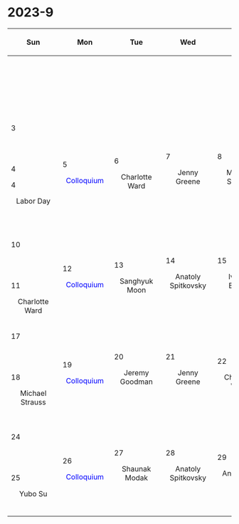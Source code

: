 # 2023-9

|<div style='max-width:100px;width:100px'><p>Sun</p></div>|<div style='max-width:100px;width:100px'><p>Mon</p></div>|<div style='max-width:100px;width:100px'><p>Tue</p></div>|<div style='max-width:100px;width:100px'><p>Wed</p></div>|<div style='max-width:100px;width:100px'><p>Thu</p></div>|<div style='max-width:100px;width:100px'><p>Fri</p></div>|<div style='max-width:100px;width:100px'><p>Sat</p></div>|
|:-:|:-:|:-:|:-:|:-:|:-:|:-:|
|<p><br/><br/></p> |<p><br/><br/></p> |<p><br/><br/></p> |<p><br/><br/></p> |<p><br/><br/></p> |<p align='left'>1</p><p>Jeremy Goodman<br/><br/></p>|<p align='left'>2</p><p><br/><br/></p>
|<p align='left'>3</p><p><br/><br/></p><p align='left'>4</p><p align='left'>4</p><p>Labor Day</p><br/><br/>|<p align='left'>5</p><span style='color:blue'>Colloquium</span><br/><br/>|<p align='left'>6</p><p>Charlotte<br/> Ward</p>|<p align='left'>7</p><p>Jenny Greene<br/><br/></p>|<p align='left'>8</p><p>Michael Strauss<br/><br/></p>|<p align='left'>9</p><p><br/><br/></p>
|<p align='left'>10</p><p><br/><br/></p><p align='left'>11</p><p>Charlotte<br/> Ward</p>|<p align='left'>12</p><span style='color:blue'>Colloquium</span><br/><br/>|<p align='left'>13</p><p>Sanghyuk<br/> Moon</p>|<p align='left'>14</p><p>Anatoly Spitkovsky<br/><br/></p>|<p align='left'>15</p><p>Ivanna Escala<br/><br/></p>|<p align='left'>16</p><p><br/><br/></p>
|<p align='left'>17</p><p><br/><br/></p><p align='left'>18</p><p>Michael Strauss<br/><br/></p>|<p align='left'>19</p><span style='color:blue'>Colloquium</span><br/><br/>|<p align='left'>20</p><p>Jeremy Goodman<br/><br/></p>|<p align='left'>21</p><p>Jenny Greene<br/><br/></p>|<p align='left'>22</p><p>Charlotte<br/> Ward</p>|<p align='left'>23</p><p><br/><br/></p>
|<p align='left'>24</p><p><br/><br/></p><p align='left'>25</p><p>Yubo Su<br/><br/></p>|<p align='left'>26</p><span style='color:blue'>Colloquium</span><br/><br/>|<p align='left'>27</p><p>Shaunak Modak<br/><br/></p>|<p align='left'>28</p><p>Anatoly Spitkovsky<br/><br/></p>|<p align='left'>29</p><p>Ankan Sur<br/><br/></p>|<p align='left'>30</p><p><br/><br/></p>
